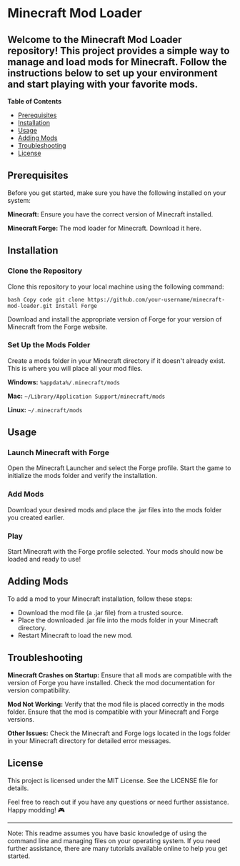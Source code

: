 # Minecraft Mod Loader

## Welcome to the Minecraft Mod Loader repository! This project provides a simple way to manage and load mods for Minecraft. Follow the instructions below to set up your environment and start playing with your favorite mods.

**Table of Contents**

* [Prerequisites](https://github.com/csteel217/MinecraftMods?tab=readme-ov-file#prerequisites)
* [Installation](https://github.com/csteel217/MinecraftMods?tab=readme-ov-file#installation)
* [Usage](https://github.com/csteel217/MinecraftMods?tab=readme-ov-file#usage)
* [Adding Mods](https://github.com/csteel217/MinecraftMods?tab=readme-ov-file#adding-mods)
* [Troubleshooting](https://github.com/csteel217/MinecraftMods?tab=readme-ov-file#troubleshooting)
* [License](https://github.com/csteel217/MinecraftMods?tab=readme-ov-file#license)

## Prerequisites

Before you get started, make sure you have the following installed on your system:

**Minecraft:** Ensure you have the correct version of Minecraft installed.

**Minecraft Forge:** The mod loader for Minecraft. Download it here.

## Installation

### Clone the Repository

Clone this repository to your local machine using the following command:

`bash
Copy code
git clone https://github.com/your-username/minecraft-mod-loader.git
Install Forge`

Download and install the appropriate version of Forge for your version of Minecraft from the Forge website.

### Set Up the Mods Folder

Create a mods folder in your Minecraft directory if it doesn't already exist. This is where you will place all your mod files.

**Windows:** `%appdata%/.minecraft/mods`

**Mac:** `~/Library/Application Support/minecraft/mods`

**Linux:** `~/.minecraft/mods`

## Usage

### Launch Minecraft with Forge

Open the Minecraft Launcher and select the Forge profile. Start the game to initialize the mods folder and verify the installation.

### Add Mods

Download your desired mods and place the .jar files into the mods folder you created earlier.

### Play

Start Minecraft with the Forge profile selected. Your mods should now be loaded and ready to use!

## Adding Mods

To add a mod to your Minecraft installation, follow these steps:

* Download the mod file (a .jar file) from a trusted source.
* Place the downloaded .jar file into the mods folder in your Minecraft directory.
* Restart Minecraft to load the new mod.

## Troubleshooting

**Minecraft Crashes on Startup:** Ensure that all mods are compatible with the version of Forge you have installed. Check the mod documentation for version compatibility.

**Mod Not Working:** Verify that the mod file is placed correctly in the mods folder. Ensure that the mod is compatible with your Minecraft and Forge versions.

**Other Issues:** Check the Minecraft and Forge logs located in the logs folder in your Minecraft directory for detailed error messages.

## License

This project is licensed under the MIT License. See the LICENSE file for details.

Feel free to reach out if you have any questions or need further assistance. Happy modding! 🎮

---

Note: This readme assumes you have basic knowledge of using the command line and managing files on your operating system. If you need further assistance, there are many tutorials available online to help you get started.
